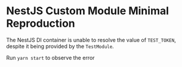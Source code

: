 # NestJS Custom Module Minimal Reproduction

The NestJS DI container is unable to resolve the value of `TEST_TOKEN`, despite it being provided by the `TestModule`.

Run `yarn start` to observe the error
